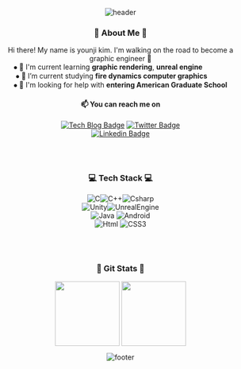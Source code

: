 <div align="center">


![header](https://capsule-render.vercel.app/api?type=waving&color=ADE4F4&height=300&section=header&text=Younji%20Kim&fontSize=90&fontColor=367D91&animation=fadeIn&fontAlignY=38&desc=jayde&descAlignY=51&descAlign=62)

  
### 💙 About Me 💙
 Hi there! My name is younji kim. I'm walking on the road to become a graphic engineer 💪 <br>
⦁ 🌱 I'm current learning **graphic rendering**, **unreal engine** &nbsp;&emsp;&emsp;&emsp;<br>
⦁ 📘 I’m current studying **fire dynamics computer graphics** &nbsp;&ensp;&ensp;&emsp; <br>
⦁ 🔎 I'm looking for help with **entering American Graduate School**
  
#### 📫 You can reach me on
  [![Tech Blog Badge](http://img.shields.io/badge/-Tech%20blog-black?style=flat-square&logo=github&link=https://objectio.github.io/)](https://objectio.github.io/) 
[![Twitter Badge](https://img.shields.io/badge/twitter-1da1f2?style=flat-square&logo=twitter&logoColor=white&link=https://www.twitter.com/objectio_log)](https://www.twitter.com/objectio_log)	
[![Linkedin Badge](https://img.shields.io/badge/-LinkedIn-blue?style=flat-square&logo=Linkedin&logoColor=white&link=https://www.linkedin.com/in/younji-kim-22402224b/)](https://www.linkedin.com/in/younji-kim-22402224b/)
<!--
- 🔭 I’m currently working on ...
- 👯 I’m looking to collaborate on ...
- 💬 Ask me about ...
- 😄 Pronouns:
- ⚡ Fun fact:
-->

<br> <br>
### 💻 Tech Stack 💻
<img alt="C" src="https://img.shields.io/badge/C-A8B9CC.svg?&style=for-the-badge&logo=C&logoColor=white"/><img alt="C++" src ="https://img.shields.io/badge/C++-00599C.svg?&style=for-the-badge&logo=C%2B%2B&logoColor=white"/><img alt="Csharp" src="https://img.shields.io/badge/Csharp-239120.svg?&style=for-the-badge&logo=Csharp&logoColor=white"/>
<br>
<img alt="Unity" src="https://img.shields.io/badge/Unity-FAFAFA.svg?&style=for-the-badge&logo=Unity&logoColor=black"/><img alt="UnrealEngine" src="https://img.shields.io/badge/Unreal-0E1128.svg?&style=for-the-badge&logo=UnrealEngine&logoColor=white"/> 
<br>
<img alt="Java" src ="https://img.shields.io/badge/Java-007396.svg?&style=for-the-badge&logo=Java&logoColor=white"/> <img alt="Android" src ="https://img.shields.io/badge/Android-3DDC84.svg?&style=for-the-badge&logo=Android&logoColor=white"/>
<br>
<img alt="Html" src ="https://img.shields.io/badge/HTML-E34F26.svg?&style=for-the-badge&logo=HTML5&logoColor=white"/> <img alt="CSS3" src ="https://img.shields.io/badge/CSS3-FF9933.svg?&style=for-the-badge&logo=CSS3&logoColor=white"/>
<br>

<br><br>
### 💎 Git Stats 💎
 <img align="center" style="height:130px" src="https://github-readme-stats.vercel.app/api?username=objectio&show_icons=true&theme=prussian"/>
 <img align="center" style="height:130px" src="https://github-readme-stats.vercel.app/api/top-langs/?username=objectio&layout=compact&theme=prussian"/>
<br>

![footer](https://capsule-render.vercel.app/api?section=footer&type=waving&color=ADE4F4)
</div>

